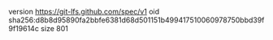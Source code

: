 version https://git-lfs.github.com/spec/v1
oid sha256:d8b8d95890fa2bbfe6381d68d501151b499417510060978750bbd39f9f19614c
size 801
